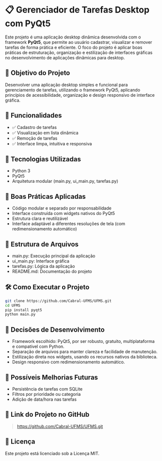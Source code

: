 # 📋 Gerenciador de Tarefas Desktop com PyQt5

Este projeto é uma aplicação desktop dinâmica desenvolvida com o framework **PyQt5**, que permite ao usuário cadastrar, visualizar e remover tarefas de forma prática e eficiente. O foco do projeto é aplicar boas práticas de estruturação, organização e estilização de interfaces gráficas no desenvolvimento de aplicações dinâmicas para desktop.

## 🎯 Objetivo do Projeto

Desenvolver uma aplicação desktop simples e funcional para gerenciamento de tarefas, utilizando o framework PyQt5, aplicando princípios de acessibilidade, organização e design responsivo de interface gráfica.

## 🚀 Funcionalidades

- ✅ Cadastro de tarefas
- ✅ Visualização em lista dinâmica
- ✅ Remoção de tarefas
- ✅ Interface limpa, intuitiva e responsiva

## 🧰 Tecnologias Utilizadas

- Python 3
- PyQt5
- Arquitetura modular (main.py, ui_main.py, tarefas.py)

## 📐 Boas Práticas Aplicadas

- Código modular e separado por responsabilidade
- Interface construída com widgets nativos do PyQt5
- Estrutura clara e reutilizável
- Interface adaptável a diferentes resoluções de tela (com redimensionamento automático)

## 📁 Estrutura de Arquivos

- main.py: Execução principal da aplicação
- ui_main.py: Interface gráfica
- tarefas.py: Lógica da aplicação
- README.md: Documentação do projeto

## 🛠️ Como Executar o Projeto

```bash
git clone https://github.com/Cabral-UFMS/UFMS.git
cd UFMS
pip install pyqt5
python main.py
```

## 🧠 Decisões de Desenvolvimento

- Framework escolhido: PyQt5, por ser robusto, gratuito, multiplataforma e compatível com Python.
- Separação de arquivos para manter clareza e facilidade de manutenção.
- Estilização direta nos widgets, usando os recursos nativos da biblioteca.
- Design responsivo com redimensionamento automático.

## 📌 Possíveis Melhorias Futuras

- Persistência de tarefas com SQLite
- Filtros por prioridade ou categoria
- Adição de data/hora nas tarefas

## 📎 Link do Projeto no GitHub

> https://github.com/Cabral-UFMS/UFMS.git

## 📝 Licença

Este projeto está licenciado sob a Licença MIT.
